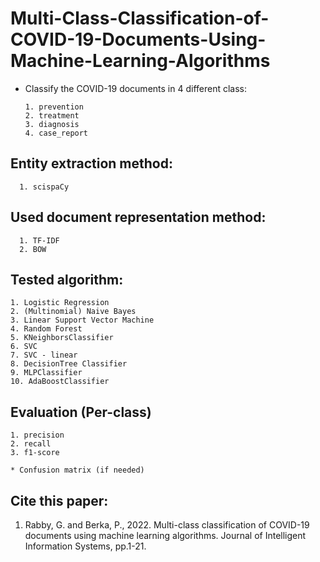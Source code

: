 # Multi-Class-Classification-of-COVID-19-Documents-Using-Machine-Learning-Algorithms


* Classify the COVID-19 documents in 4 different class: 

      1. prevention
      2. treatment
      3. diagnosis
      4. case_report
 
## Entity extraction method: 

      1. scispaCy
 
## Used document representation method: 

      1. TF-IDF
      2. BOW

## Tested algorithm: 

    1. Logistic Regression
    2. (Multinomial) Naive Bayes
    3. Linear Support Vector Machine
    4. Random Forest
    5. KNeighborsClassifier
    6. SVC
    7. SVC - linear
    8. DecisionTree Classifier
    9. MLPClassifier
    10. AdaBoostClassifier
    
## Evaluation (Per-class)

    1. precision    
    2. recall  
    3. f1-score
    
    * Confusion matrix (if needed)

## Cite this paper:
  1. Rabby, G. and Berka, P., 2022. Multi-class classification of COVID-19 documents using machine learning algorithms. Journal of Intelligent Information Systems, pp.1-21. 
